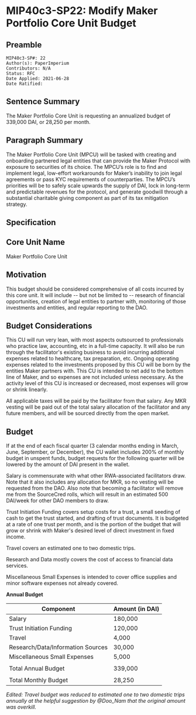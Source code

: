 # MIP40c3-SP22: Modify Maker Portfolio Core Unit Budget

## Preamble

```
MIP40c3-SP#: 22
Author(s): PaperImperium
Contributors: N/A
Status: RFC
Date Applied: 2021-06-28
Date Ratified: 
```

## Sentence Summary

The Maker Portfolio Core Unit is requesting an annualized budget of 339,000 DAI, or 28,250 per month.

## Paragraph Summary

The Maker Portfolio Core Unit (MPCU) will be tasked with creating and onboarding partnered legal entities that can provide the Maker Protocol with exposure to securities of its choice. The MPCU’s role is to find and implement legal, low-effort workarounds for Maker’s inability to join legal agreements or pass KYC requirements of counterparties. The MPCU’s priorities will be to safely scale upwards the supply of DAI, lock in long-term and predictable revenues for the protocol, and generate goodwill through a substantial charitable giving component as part of its tax mitigation strategy.

## Specification

## Core Unit Name

Maker Portfolio Core Unit

## Motivation

This budget should be considered comprehensive of all costs incurred by this core unit. It will include -- but not be limited to -- research of financial opportunities, creation of legal entities to partner with, monitoring of those investments and entities, and regular reporting to the DAO.

## Budget Considerations

This CU will run very lean, with most aspects outsourced to professionals who practice law, accounting, etc in a full-time capacity. It will also be run through the facilitator's existing business to avoid incurring additional expenses related to healthcare, tax preparation, etc. Ongoing operating expenses related to the investments proposed by this CU will be born by the entities Maker partners with. This CU is intended to net add to the bottom line of Maker, and so expenses are not included unless necessary. As the activity level of this CU is increased or decreased, most expenses will grow or shrink linearly.

All applicable taxes will be paid by the facilitator from that salary. Any MKR vesting will be paid out of the total salary allocation of the facilitator and any future members, and will be sourced directly from the open market.

## Budget

If at the end of each fiscal quarter (3 calendar months ending in March, June, September, or December), the CU wallet includes 200% of monthly budget in unspent funds, budget requests for the following quarter will be lowered by the amount of DAI present in the wallet.

Salary is commensurate with what other RWA-associated facilitators draw. Note that it also includes any allocation for MKR, so no vesting will be requested from the DAO. Also note that becoming a facilitator will remove me from the SourceCred rolls, which will result in an estimated 500 DAI/week for other DAO members to draw.

Trust Initiation Funding covers setup costs for a trust, a small seeding of cash to get the trust started, and drafting of trust documents. It is budgeted at a rate of one trust per month, and is the portion of the budget that will grow or shrink with Maker's desired level of direct investment in fixed income.

Travel covers an estimated one to two domestic trips.

Research and Data mostly covers the cost of access to financial data services.

Miscellaneous Small Expenses is intended to cover office supplies and minor software expenses not already covered.

**Annual Budget**

|Component|Amount (in DAI)|
| --- | --- |
|Salary|180,000|
|Trust Initiation Funding|120,000|
|Travel|4,000|
|Research/Data/Information Sources|30,000|
|Miscellaneous Small Expenses|5,000|
|||
|Total Annual Budget|339,000|
|||
|Total Monthly Budget|28,250|

*Edited: Travel budget was reduced to estimated one to two domestic trips annually at the helpful suggestion by @Doo_Nam that the original amount was overkill.*
